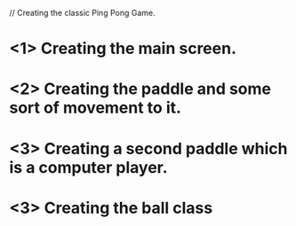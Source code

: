 // Creating the classic Ping Pong Game.

# <1> Creating the main screen.
# <2> Creating the paddle and some sort of movement to it.
# <3> Creating a second paddle which is a computer player.
# <3> Creating the ball class